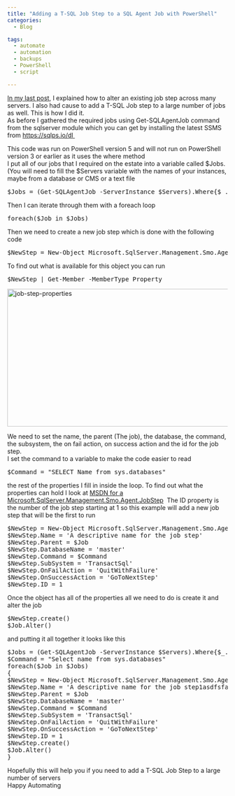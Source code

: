 ```yaml
---
title: "Adding a T-SQL Job Step to a SQL Agent Job with PowerShell"
categories:
  - Blog

tags:
  - automate
  - automation
  - backups
  - PowerShell
  - script

---
```

<P><A href="https://blog.robsewell.com/altering-a-job-step-on-hundreds-of-sql-servers-with-powershell/" target=_blank>In my last post</A>, I explained how to alter an existing job step across many servers. I also had cause to add a T-SQL Job step to a large number of jobs as well. This is how I did it.<BR>As before I gathered the required jobs using Get-SQLAgentJob command from the sqlserver module which you can get by installing the latest SSMS from <A href="https://sqlps.io/dl" target=_blank>https://sqlps.io/dl&nbsp;</A></P>
<P>This code was run on PowerShell version 5 and will not run on PowerShell version 3 or earlier as it uses the where method<BR>I put all of our jobs that I required&nbsp;on the estate into a variable called $Jobs. (You will need to fill the $Servers variable with the names of your instances, maybe from a database or CMS or a text file</P><PRE class="lang:ps decode:true">$Jobs = (Get-SQLAgentJob -ServerInstance $Servers).Where{$_.Name -like '*PartOfNameOfJob*' -and $_.IsEnabled -eq $true}</PRE>
<P>Then I can iterate through them with a foreach loop</P><PRE class="lang:ps decode:true">foreach($Job in $Jobs)</PRE>
<P>Then we need to create a new job step which is done with the following code</P><PRE class="lang:ps decode:true">$NewStep = New-Object Microsoft.SqlServer.Management.Smo.Agent.JobStep </PRE>
<P>To find out what is available for this object you can run</P><PRE class="lang:ps decode:true">$NewStep | Get-Member -MemberType Property</PRE>
<P><IMG class="alignnone wp-image-3393" alt=job-step-properties src="https://blog.robsewell.com/assets/uploads/2017/02/job-step-properties.png?resize=630%2C315&amp;ssl=1" width=630 height=315 data-recalc-dims="1" loading="lazy" data-large-file="https://blog.robsewell.com/assets/uploads/2017/02/job-step-properties.png?fit=630%2C314&amp;ssl=1" data-medium-file="https://blog.robsewell.com/assets/uploads/2017/02/job-step-properties.png?fit=300%2C150&amp;ssl=1" data-image-description="" data-image-title="job-step-properties" data-image-meta='{"aperture":"0","credit":"","camera":"","caption":"","created_timestamp":"0","copyright":"","focal_length":"0","iso":"0","shutter_speed":"0","title":"","orientation":"0"}' data-comments-opened="1" data-orig-size="1492,744" data-orig-file="https://blog.robsewell.com/assets/uploads/2017/02/job-step-properties.png?fit=1492%2C744&amp;ssl=1" data-permalink="https://blog.robsewell.com/altering-a-job-step-on-hundreds-of-sql-servers-with-powershell/job-step-properties/#main" data-attachment-id="3393"></P>
<P>We need to set the name, the parent (The job), the database, the command, the subsystem, the on fail action, on success action and the id for the job step.<BR>I set the command to a variable to make the code easier to read</P><PRE class="lang:ps decode:true">$Command = "SELECT Name from sys.databases"</PRE>
<P>the rest of the properties I fill in inside the loop. To find out what the properties can hold I look at <A href="https://msdn.microsoft.com/en-us/library/microsoft.sqlserver.management.smo.agent.jobstep.aspx?WT.mc_id=DP-MVP-5002693" target=_blank>MSDN for a Microsoft.SqlServer.Management.Smo.Agent.JobStep</A> &nbsp;The ID property is the number of the job step starting at 1 so this example will add a new job step that will be the first to run</P><PRE class="lang:ps decode:true">$NewStep = New-Object Microsoft.SqlServer.Management.Smo.Agent.JobStep
$NewStep.Name = 'A descriptive name for the job step'
$NewStep.Parent = $Job
$NewStep.DatabaseName = 'master'
$NewStep.Command = $Command
$NewStep.SubSystem = 'TransactSql'
$NewStep.OnFailAction = 'QuitWithFailure'
$NewStep.OnSuccessAction = 'GoToNextStep'
$NewStep.ID = 1</PRE>
<P>Once the object has all of the properties all we need to do is create it and alter the job</P><PRE class="lang:ps decode:true">$NewStep.create()
$Job.Alter() </PRE>
<P>and putting it all together it looks like this</P><PRE class="lang:ps decode:true">$Jobs = (Get-SQLAgentJob -ServerInstance $Servers).Where{$_.Name -like '*PartOfNameOfJob*' -and $_.IsEnabled -eq $true}
$Command = "Select name from sys.databases"
foreach($Job in $Jobs)
{
$NewStep = New-Object Microsoft.SqlServer.Management.Smo.Agent.JobStep
$NewStep.Name = 'A descriptive name for the job step1asdfsfasdfa'
$NewStep.Parent = $Job
$NewStep.DatabaseName = 'master'
$NewStep.Command = $Command
$NewStep.SubSystem = 'TransactSql'
$NewStep.OnFailAction = 'QuitWithFailure'
$NewStep.OnSuccessAction = 'GoToNextStep'
$NewStep.ID = 1
$NewStep.create()
$Job.Alter()
}
</PRE>
<P>Hopefully this will help you if you need to add a T-SQL Job Step to a large number of servers<BR>Happy Automating</P>

